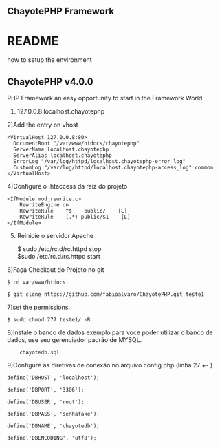 
## ChayotePHP Framework 

# README #

how to setup the environment


ChayotePHP v4.0.0
----------------------------

PHP Framework an easy opportunity to start in the Framework World


1)
    127.0.0.8 		localhost.chayotephp

2)Add the entry on vhost

    <VirtualHost 127.0.0.8:80>
      DocumentRoot "/var/www/htdocs/chayotephp"
      ServerName localhost.chayotephp
      ServerAlias localhost.chayotephp
      ErrorLog "/var/log/httpd/localhost.chayotephp-error_log"
      CustomLog "/var/log/httpd/localhost.chayotephp-access_log" common    
    </VirtualHost>
  
  4)Configure o .htaccess da raiz do projeto

    <IfModule mod_rewrite.c>
        RewriteEngine on
        RewriteRule    ^$    public/    [L]
        RewriteRule    (.*) public/$1    [L]
    </IfModule>
    
    
5) Reinicie o servidor Apache
    
    $ sudo /etc/rc.d/rc.httpd stop                                                                                                                            
    $sudo /etc/rc.d/rc.httpd start  
    
    
    
6)Faça Checkout do Projeto no git
    
    $ cd var/www/htdocs
    
    $ git clone https://github.com/fabioalvaro/ChayotePHP.git teste1

    
    
    
7)set the permissions:
    
    $ sudo chmod 777 teste1/ -R

    
8)Instale o banco de dados exemplo para voce poder utilizar o banco de dados, use seu gerenciador padrão de MYSQL.
    
        chayotedb.sql
        
        
9)Configure as diretivas de conexão no arquivo config.php (linha 27 +- )
    
    define('DBHOST', 'localhost');
    
    define('DBPORT', '3306');
    
    define('DBUSER', 'root');
    
    define('DBPASS', 'senhafake');
    
    define('DBNAME', 'chayotedb');
    
    define('DBENCODING', 'utf8');
        
        
        
    
    
    
